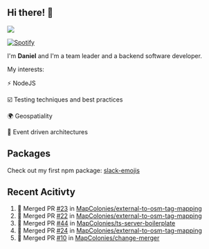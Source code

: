 ## Hi there! 👋

<p>
  <img src="https://github-readme-stats.vercel.app/api?username=syncush&theme=tokyonight">
</p>

[![Spotify](https://novatorem-rust.vercel.app/api/spotify)](https://open.spotify.com/user/syncush)

I'm **Daniel** and I'm a team leader and a backend software developer.

My interests:

⚡ NodeJS

☑️ Testing techniques and best practices

🌍 Geospatiality

🧠 Event driven architectures

## Packages
Check out my first npm package: [slack-emojis](https://www.npmjs.com/package/slack-emojis)

## Recent Acitivty
<!--START_SECTION:activity-->
1. 🎉 Merged PR [#23](https://github.com/MapColonies/external-to-osm-tag-mapping/pull/23) in [MapColonies/external-to-osm-tag-mapping](https://github.com/MapColonies/external-to-osm-tag-mapping)
2. 🎉 Merged PR [#22](https://github.com/MapColonies/external-to-osm-tag-mapping/pull/22) in [MapColonies/external-to-osm-tag-mapping](https://github.com/MapColonies/external-to-osm-tag-mapping)
3. 🎉 Merged PR [#44](https://github.com/MapColonies/ts-server-boilerplate/pull/44) in [MapColonies/ts-server-boilerplate](https://github.com/MapColonies/ts-server-boilerplate)
4. 🎉 Merged PR [#24](https://github.com/MapColonies/external-to-osm-tag-mapping/pull/24) in [MapColonies/external-to-osm-tag-mapping](https://github.com/MapColonies/external-to-osm-tag-mapping)
5. 🎉 Merged PR [#10](https://github.com/MapColonies/change-merger/pull/10) in [MapColonies/change-merger](https://github.com/MapColonies/change-merger)
<!--END_SECTION:activity-->
